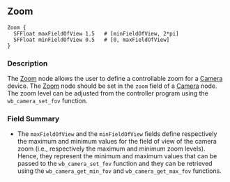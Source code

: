 ## Zoom

```
Zoom {
  SFFloat maxFieldOfView 1.5   # [minFieldOfView, 2*pi]
  SFFloat minFieldOfView 0.5   # [0, maxFieldOfView]
}
```

### Description

The [Zoom](#zoom) node allows the user to define a controllable zoom for a [Camera](camera.md) device.
The [Zoom](#zoom) node should be set in the `zoom` field of a [Camera](camera.md) node.
The zoom level can be adjusted from the controller program using the `wb_camera_set_fov` function.

### Field Summary

- The `maxFieldOfView` and the `minFieldOfView` fields define respectively the maximum and minimum values for the field of view of the camera zoom (i.e., respectively the maximum and minimum zoom levels).
Hence, they represent the minimum and maximum values that can be passed to the `wb_camera_set_fov` function and they can be retrieved using the `wb_camera_get_min_fov` and `wb_camera_get_max_fov` functions.
